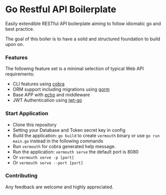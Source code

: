 # Go Restful API Boilerplate

Easily extendible RESTful API boilerplate aiming to follow idiomatic go and best practice.

The goal of this boiler is to have a solid and structured foundation to build upon on.

### Features
The following feature set is a minimal selection of typical Web API requirements:

- CLI features using [cobra](https://github.com/spf13/cobra)
- ORM support including migrations using [gorm](https://github.com/jinzhu/gorm)
- Base APP with [echo](https://github.com/labstack/echo) and middleware
- JWT Authentication using [jwt-go](https://github.com/dgrijalva/jwt-go)

### Start Application
- Clone this repository
- Setting your Database and Token secret key in config
- Build the application: ```go build``` to create ```vermouth``` binary or use ```go run main.go``` instead in the following commands
- Run ```vermouth``` for cobra generated help message.
- Run the application: ```vermouth serve``` the default port is 8080
- Or ```vermouth serve -p [port]```
- Or ```vermouth serve --port [port]```

### Contributing

Any feedback are welcome and highly appreciated.
